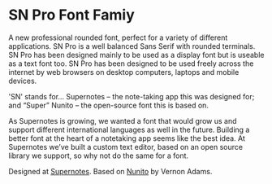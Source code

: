 # SN Pro Font Famiy

A new professional rounded font, perfect for a variety of different applications. SN Pro is a well balanced Sans Serif with rounded terminals. SN Pro has been designed mainly to be used as a display font but is useable as a text font too. SN Pro has been designed to be used freely across the internet by web browsers on desktop computers, laptops and mobile devices.

'SN' stands for... Supernotes – the note-taking app this was designed for; and “Super” Nunito – the open-source font this is based on.

As Supernotes is growing, we wanted a font that would grow us and support different international languages as well in the future. Building a better font at the heart of a notetaking app seems like the best idea. At Supernotes we’ve built a custom text editor, based on an open source library we support, so why not do the same for a font.

Designed at [Supernotes](https://supernotes.app). Based on [Nunito](https://github.com/googlefonts/nunito) by Vernon Adams. 
